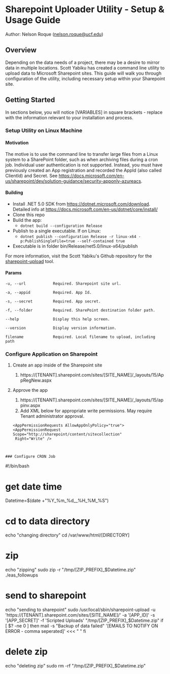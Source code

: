 # Sharepoint Uploader Utility - Setup & Usage Guide

Author: Nelson Roque (nelson.roque@ucf.edu)

## Overview

Depending on the data needs of a project, there may be a desire to mirror data in multiple locations. Scott Yabiku has created a command line utility to upload data to Microsoft Sharepoint sites. This guide will walk you through configuration of the utility, including necessary setup within your Sharepoint site.

## Getting Started

In sections below, you will notice [VARIABLES] in square brackets - replace with the information relevant to your installation and process.

### Setup Utility on Linux Machine

#### Motivation

The motive is to use the command line to transfer large files from a Linux system to a SharePoint folder, such as when archiving files during a cron job. Individual user authentication is not supported. Instead, you must have previously created an App registration and recorded the AppId (also called ClientId) and Secret. See https://docs.microsoft.com/en-us/sharepoint/dev/solution-guidance/security-apponly-azureacs.

#### Building

- Install .NET 5.0 SDK from https://dotnet.microsoft.com/download. Detailed info at https://docs.microsoft.com/en-us/dotnet/core/install/
- Clone this repo
- Build the app:
  - `dotnet build --configuration Release`
- Publish to a single executable. If on Linux:
  - `dotnet publish --configuration Release -r linux-x64 -p:PublishSingleFile=true --self-contained true`
- Executable is in folder bin/Release/net5.0/linux-x64/publish

For more information, visit the Scott Yabiku's Github repository for the [sharepoint-upload](https://github.com/syabiku/sharepoint-upload) tool.

#### Params

```
-u, --url            Required. Sharepoint site url.

-a, --appid          Required. App Id.

-s, --secret         Required. App secret.

-f, --folder         Required. SharePoint destination folder path.

--help               Display this help screen.

--version            Display version information.

filename             Required. Local filename to upload, including path

```

### Configure Application on Sharepoint

1. Create an app inside of the Sharepoint site
   1. https://[TENANT].sharepoint.com/sites/[SITE_NAME]/_layouts/15/AppRegNew.aspx 
2. Approve the app
   1. https://[TENANT].sharepoint.com/sites/[SITE_NAME]/_layouts/15/appinv.aspx
   2. Add XML below for appropriate write permissions. May require Tenant administrator approval.

   ```
   <AppPermissionRequests AllowAppOnlyPolicy="true"> 
   <AppPermissionRequest Scope="http://sharepoint/content/sitecollection"
    Right="Write" />
</AppPermissionRequests>

   ```


### Configure CRON Job

```
#!/bin/bash

# get date time
Datetime=$(date +"%Y_%m_%d__%H_%M_%S")

# cd to data directory
echo "changing directory"
cd /var/www/html/[DIRECTORY]

# zip
echo "zipping"
sudo zip -r "/tmp/[ZIP_PREFIX]_$Datetime.zip" ./eas_followups

# send to sharepoint
echo "sending to sharepoint"
sudo /usr/local/sbin/sharepoint-upload -u 'https://[TENANT].sharepoint.com/sites/[SITE_NAME]/' -a '[APP_ID]' -s '[APP_SECRET]' -f 'Scripted Uploads' "/tmp/[ZIP_PREFIX]_$Datetime.zip"
if [ $? -ne 0 ]
then
    mail -s "Backup of data failed" '[EMAILS TO NOTIFY ON ERROR - comma seperated]' <<< " "
fi

# delete zip
echo "deleting zip"
sudo rm -rf "/tmp/[ZIP_PREFIX]_$Datetime.zip"
```